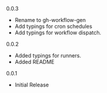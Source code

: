 0.0.3

- Rename to gh-workflow-gen
- Add typings for cron schedules
- Add typings for workflow dispatch.

0.0.2

- Added typings for runners.
- Added README

0.0.1

- Initial Release